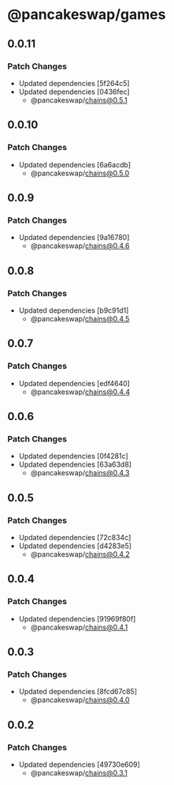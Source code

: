# @pancakeswap/games

## 0.0.11

### Patch Changes

- Updated dependencies [5f264c5]
- Updated dependencies [0436fec]
  - @pancakeswap/chains@0.5.1

## 0.0.10

### Patch Changes

- Updated dependencies [6a6acdb]
  - @pancakeswap/chains@0.5.0

## 0.0.9

### Patch Changes

- Updated dependencies [9a16780]
  - @pancakeswap/chains@0.4.6

## 0.0.8

### Patch Changes

- Updated dependencies [b9c91d1]
  - @pancakeswap/chains@0.4.5

## 0.0.7

### Patch Changes

- Updated dependencies [edf4640]
  - @pancakeswap/chains@0.4.4

## 0.0.6

### Patch Changes

- Updated dependencies [0f4281c]
- Updated dependencies [63a63d8]
  - @pancakeswap/chains@0.4.3

## 0.0.5

### Patch Changes

- Updated dependencies [72c834c]
- Updated dependencies [d4283e5]
  - @pancakeswap/chains@0.4.2

## 0.0.4

### Patch Changes

- Updated dependencies [91969f80f]
  - @pancakeswap/chains@0.4.1

## 0.0.3

### Patch Changes

- Updated dependencies [8fcd67c85]
  - @pancakeswap/chains@0.4.0

## 0.0.2

### Patch Changes

- Updated dependencies [49730e609]
  - @pancakeswap/chains@0.3.1
